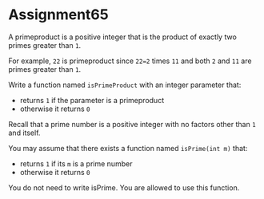 # Assignment65

A primeproduct is a positive integer that is the product of exactly two primes greater than `1`.

For example, `22` is primeproduct since `22=2` times `11` and both `2` and `11` are primes greater than `1`.

Write a function named `isPrimeProduct` with an integer parameter that:

* returns `1` if the parameter is a primeproduct
* otherwise it returns `0`

Recall that a prime number is a positive integer with no factors other than `1` and itself.

You may assume that there exists a function named `isPrime(int m)` that:

* returns `1` if its `m` is a prime number
* otherwise it returns `0`

You do not need to write isPrime. You are allowed to use this function.
